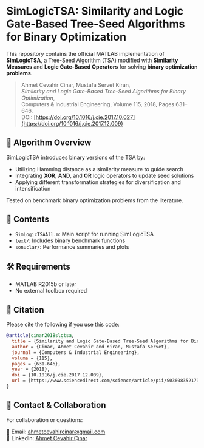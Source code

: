 # SimLogicTSA: Similarity and Logic Gate-Based Tree-Seed Algorithms for Binary Optimization

This repository contains the official MATLAB implementation of **SimLogicTSA**, a Tree-Seed Algorithm (TSA) modified with **Similarity Measures** and **Logic Gate-Based Operators** for solving **binary optimization problems**.

> Ahmet Cevahir Cinar, Mustafa Servet Kiran,  
> *Similarity and Logic Gate-Based Tree-Seed Algorithms for Binary Optimization*,  
> Computers & Industrial Engineering, Volume 115, 2018, Pages 631–646.  
> DOI: [https://doi.org/10.1016/j.cie.2017.10.027](https://doi.org/10.1016/j.cie.2017.12.009)

## 🌱 Algorithm Overview

SimLogicTSA introduces binary versions of the TSA by:
- Utilizing Hamming distance as a similarity measure to guide search
- Integrating **XOR**, **AND**, and **OR** logic operators to update seed solutions
- Applying different transformation strategies for diversification and intensification

Tested on benchmark binary optimization problems from the literature.

## 📁 Contents

- `SimLogicTSAAll.m`: Main script for running SimLogicTSA
- `text/`: Includes binary benchmark functions
- `sonuclar/`: Performance summaries and plots

## 🛠 Requirements

- MATLAB R2015b or later
- No external toolbox required

## 📌 Citation

Please cite the following if you use this code:

```bibtex
@article{cinar2018slgtsa,
  title = {Similarity and Logic Gate-Based Tree-Seed Algorithms for Binary Optimization},
  author = {Cinar, Ahmet Cevahir and Kiran, Mustafa Servet},
  journal = {Computers & Industrial Engineering},
  volume = {115},
  pages = {631-646},
  year = {2018},
  doi = {10.1016/j.cie.2017.12.009},
  url = {https://www.sciencedirect.com/science/article/pii/S0360835217305752}
}
```

## 🤝 Contact & Collaboration

For collaboration or questions:

📧 Email: [ahmetcevahircinar@gmail.com](mailto:ahmetcevahircinar@gmail.com)  
🔗 LinkedIn: [Ahmet Cevahir Çınar](https://www.linkedin.com/in/ahmet-cevahir-cinar/)
